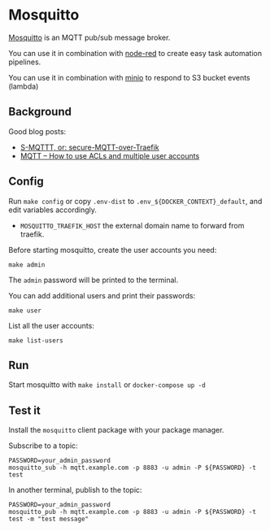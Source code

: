 # Mosquitto
[Mosquitto](https://mosquitto.org/) is an MQTT pub/sub message broker. 


You can use it in combination with [node-red](../nodered) to create easy task
automation pipelines.

You can use it in combination with [minio](../minio) to respond to S3 bucket
events (lambda)

## Background

Good blog posts:

 * [S-MQTTT, or: secure-MQTT-over-Traefik](https://jurian.slui.mn/posts/smqttt-or-secure-mqtt-over-traefik/)
 * [MQTT – How to use ACLs and multiple user accounts](https://blog.jaimyn.dev/mqtt-use-acls-multiple-user-accounts/)

## Config

Run `make config` or copy `.env-dist` to
`.env_${DOCKER_CONTEXT}_default`, and edit variables accordingly.

 * `MOSQUITTO_TRAEFIK_HOST` the external domain name to forward from traefik.
 
Before starting mosquitto, create the user accounts you need:

```
make admin
```

The `admin` password will be printed to the terminal. 

You can add additional users and print their passwords: 

```
make user
```

List all the user accounts:

```
make list-users
```

## Run

Start mosquitto with `make install` or `docker-compose up -d`

## Test it

Install the `mosquitto` client package with your package manager.

Subscribe to a topic:

```
PASSWORD=your_admin_password
mosquitto_sub -h mqtt.example.com -p 8883 -u admin -P ${PASSWORD} -t test
```

In another terminal, publish to the topic:
```
PASSWORD=your_admin_password
mosquitto_pub -h mqtt.example.com -p 8883 -u admin -P ${PASSWORD} -t test -m "test message"
```

